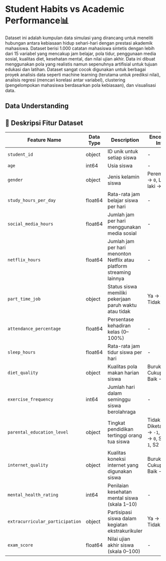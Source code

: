 # Student Habits vs Academic Performance📊

Dataset ini adalah kumpulan data simulasi yang dirancang untuk meneliti hubungan antara kebiasaan hidup sehari-hari dengan prestasi akademik mahasiswa. 
Dataset berisi 1.000 catatan mahasiswa sintetis dengan lebih dari 15 variabel yang mencakup jam belajar, pola tidur, penggunaan media sosial, kualitas diet, kesehatan mental, dan nilai ujian akhir. 
Data ini dibuat menggunakan pola yang realistis namun sepenuhnya artifisial untuk tujuan edukasi dan latihan. Dataset sangat cocok digunakan untuk berbagai proyek analisis data seperti machine learning (terutama untuk prediksi nilai), 
analisis regresi (mencari korelasi antar variabel), clustering (pengelompokan mahasiswa berdasarkan pola kebiasaan), dan visualisasi data. 

## Data Understanding

## 🧾 Deskripsi Fitur Dataset

| Feature Name                      | Data Type   | Description                                            | Encoding Info                                              |
|----------------------------------|-------------|-----------------------------------------------------------------------------|-------------------------------------------------------------|
| `student_id`                     | object      | ID unik untuk setiap siswa                                                  | -                                                           |
| `age`                            | int64       | Usia siswa                                                                  | -                                                           |
| `gender`                         | object      | Jenis kelamin siswa                                                         | Perempuan → `0`, Laki-laki → `1`                            |
| `study_hours_per_day`           | float64     | Rata-rata jam belajar siswa per hari                                        | -                                                           |
| `social_media_hours`            | float64     | Jumlah jam per hari menggunakan media sosial                                | -                                                           |
| `netflix_hours`                 | float64     | Jumlah jam per hari menonton Netflix atau platform streaming lainnya        | -                                                           |
| `part_time_job`                 | object      | Status siswa memiliki pekerjaan paruh waktu atau tidak                      | Ya → `0`, Tidak → `1`                                       |
| `attendance_percentage`         | float64     | Persentase kehadiran kelas (0–100%)                                         | -                                                           |
| `sleep_hours`                   | float64     | Rata-rata jam tidur siswa per hari                                          | -                                                           |
| `diet_quality`                  | object      | Kualitas pola makan harian siswa                                            | Buruk → `0`, Cukup → `1`, Baik → `2`                        |
| `exercise_frequency`            | int64       | Jumlah hari dalam seminggu siswa berolahraga                                | -                                                           |
| `parental_education_level`      | object      | Tingkat pendidikan tertinggi orang tua siswa                                | Tidak Diketahui → `-1`, SMA → `0`, S1 → `1`, S2 → `2`       |
| `internet_quality`              | object      | Kualitas koneksi internet yang digunakan siswa                              | Buruk → `0`, Cukup → `1`, Baik → `2`                        |
| `mental_health_rating`          | int64       | Penilaian kesehatan mental siswa (skala 1–10)                               | -                                                           |
| `extracurricular_participation` | object      | Partisipasi siswa dalam kegiatan ekstrakurikuler                            | Ya → `0`, Tidak → `1`                                       |
| `exam_score`                    | float64     | Nilai ujian akhir siswa (skala 0–100)                                       | -                                                           |
